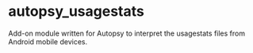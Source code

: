 # autopsy_usagestats
Add-on module written for Autopsy to interpret the usagestats files from Android mobile devices. 
